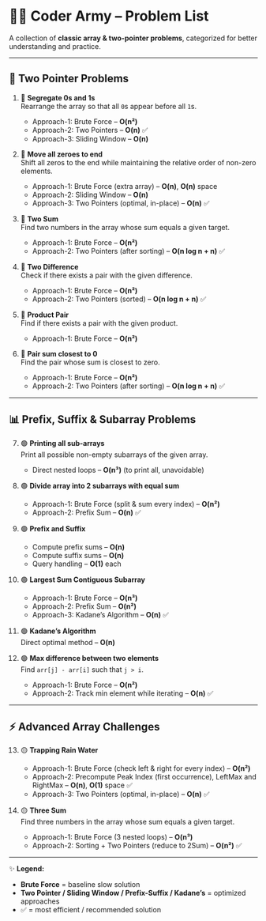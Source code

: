 # 🧑‍💻 Coder Army – Problem List  

A collection of **classic array & two-pointer problems**, categorized for better understanding and practice.  

---

## 🚀 Two Pointer Problems  

1. 🔵 **Segregate 0s and 1s**  
   Rearrange the array so that all `0`s appear before all `1`s.  
   - Approach-1: Brute Force – **O(n²)**  
   - Approach-2: Two Pointers – **O(n)** ✅  
   - Approach-3: Sliding Window – **O(n)**  

2. 🔵 **Move all zeroes to end**  
   Shift all zeros to the end while maintaining the relative order of non-zero elements.  
   - Approach-1: Brute Force (extra array) – **O(n)**, **O(n)** space  
   - Approach-2: Sliding Window – **O(n)**  
   - Approach-3: Two Pointers (optimal, in-place) – **O(n)** ✅  

3. 🔵 **Two Sum**  
   Find two numbers in the array whose sum equals a given target.  
   - Approach-1: Brute Force – **O(n²)**  
   - Approach-2: Two Pointers (after sorting) – **O(n log n + n)** ✅  

4. 🔵 **Two Difference**  
   Check if there exists a pair with the given difference.  
   - Approach-1: Brute Force – **O(n²)**  
   - Approach-2: Two Pointers (sorted) – **O(n log n + n)** ✅  

5. 🔵 **Product Pair**  
   Find if there exists a pair with the given product.  
   - Approach-1: Brute Force – **O(n²)**  

6. 🔵 **Pair sum closest to 0**  
   Find the pair whose sum is closest to zero.  
   - Approach-1: Brute Force – **O(n²)**  
   - Approach-2: Two Pointers (after sorting) – **O(n log n + n)** ✅  

---

## 📊 Prefix, Suffix & Subarray Problems  

7. 🟢 **Printing all sub-arrays**  
   Print all possible non-empty subarrays of the given array.  
   - Direct nested loops – **O(n³)** (to print all, unavoidable)  

8. 🟢 **Divide array into 2 subarrays with equal sum**  
   - Approach-1: Brute Force (split & sum every index) – **O(n²)**  
   - Approach-2: Prefix Sum – **O(n)** ✅  

9. 🟢 **Prefix and Suffix**  
   - Compute prefix sums – **O(n)**  
   - Compute suffix sums – **O(n)**  
   - Query handling – **O(1)** each  

10. 🟢 **Largest Sum Contiguous Subarray**  
    - Approach-1: Brute Force – **O(n³)**  
    - Approach-2: Prefix Sum – **O(n²)**  
    - Approach-3: Kadane’s Algorithm – **O(n)** ✅  

11. 🟢 **Kadane’s Algorithm**  
    Direct optimal method – **O(n)**  

12. 🟢 **Max difference between two elements**  
    Find `arr[j] - arr[i]` such that `j > i`.  
    - Approach-1: Brute Force – **O(n²)**  
    - Approach-2: Track min element while iterating – **O(n)** ✅  

---

## ⚡ Advanced Array Challenges  

13. 🟡 **Trapping Rain Water**  
    - Approach-1: Brute Force (check left & right for every index) – **O(n²)**  
    - Approach-2: Precompute Peak Index (first occurrence), LeftMax and RightMax – **O(n)**, **O(1)** space  ✅ 
    - Approach-3: Two Pointers (optimal, in-place) – **O(n)** ✅  

14. 🟡 **Three Sum**  
    Find three numbers in the array whose sum equals a given target.  
    - Approach-1: Brute Force (3 nested loops) – **O(n³)**  
    - Approach-2: Sorting + Two Pointers (reduce to 2Sum) – **O(n²)** ✅  

---

✨ **Legend:**  
- **Brute Force** = baseline slow solution  
- **Two Pointer / Sliding Window / Prefix-Suffix / Kadane’s** = optimized approaches  
- ✅ = most efficient / recommended solution  
